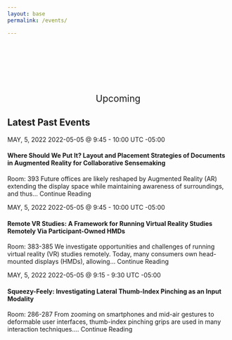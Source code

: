 ```yaml
---
layout: base
permalink: /events/

---
```

<br>
<br>
<br>
<br>
<br>
<h2 style="font-weight: 400; text-align: center">Upcoming</h2>

## Latest Past Events
MAY, 5, 2022
2022-05-05 @ 9:45 - 10:00 UTC -05:00
#### Where Should We Put It? Layout and Placement Strategies of Documents in Augmented Reality for Collaborative Sensemaking
Room: 393
Future offices are likely reshaped by Augmented Reality (AR) extending the display space while maintaining awareness of surroundings, and thus… Continue Reading

MAY, 5, 2022
2022-05-05 @ 9:45 - 10:00 UTC -05:00
#### Remote VR Studies: A Framework for Running Virtual Reality Studies Remotely Via Participant-Owned HMDs
Room: 383-385
We investigate opportunities and challenges of running virtual reality (VR) studies remotely. Today, many consumers own head-mounted displays (HMDs), allowing… Continue Reading

MAY, 5, 2022
2022-05-05 @ 9:15 - 9:30 UTC -05:00
#### Squeezy-Feely: Investigating Lateral Thumb-Index Pinching as an Input Modality
Room: 286-287
From zooming on smartphones and mid-air gestures to deformable user interfaces, thumb-index pinching grips are used in many interaction techniques.… Continue Reading
